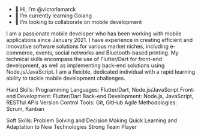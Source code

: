 - 👋 Hi, I’m @victorlamarck
- 🌱 I’m currently learning Golang
- 💞️ I’m looking to collaborate on mobile development

I am a passionate mobile developer who has been working with mobile applications since January 2021. I have experience in creating efficient and innovative software solutions for various market niches, including e-commerce, events, social networks and Bluetooth-based printing. My technical skills encompass the use of Flutter/Dart for front-end development, as well as implementing back-end solutions using Node.js/JavaScript. I am a flexible, dedicated individual with a rapid learning ability to tackle mobile development challenges.

Hard Skills:
 Programming Languages: Flutter/Dart, Node.js/JavaScript
 Front-end Development: Flutter/Dart
 Back-end Development: Node.js, JavaScript, RESTful APIs
 Version Control Tools: Git, GitHub
 Agile Methodologies: Scrum, Kanban

Soft Skills:
 Problem Solving and Decision Making
 Quick Learning and Adaptation to New Technologies
 Strong Team Player


<!---
victorlamarck/victorlamarck is a ✨ special ✨ repository because its `README.md` (this file) appears on your GitHub profile.
You can click the Preview link to take a look at your changes.
--->
